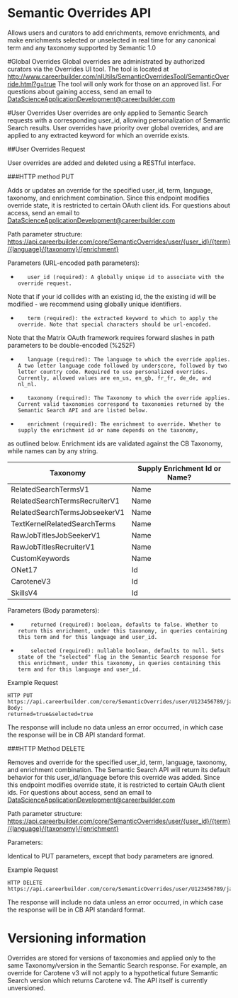 Semantic Overrides API
===================
Allows users and curators to add enrichments, remove enrichments, and make enrichments selected or unselected in real time for 
any canonical term and any taxonomy supported by Semantic 1.0

#Global Overrides
Global overrides are administrated by authorized curators via the Overrides UI tool. The tool is located at 
http://www.careerbuilder.com/nlUtils/SemanticOverridesTool/SemanticOverride.html?g=true
The tool will only work for those on an approved list. For questions about gaining access, send an email to 
DataScienceApplicationDevelopment@careerbuilder.com

#User Overrides
User overrides are only applied to Semantic Search requests with a corresponding user_id, 
allowing personalization of Semantic Search results. User overrides have priority over global overrides, and are applied to
any extracted keyword for which an override exists. 

##User Overrides Request

User overrides are added and deleted using a RESTful interface.

###HTTP method PUT

Adds or updates an override for the specified user_id, term, language, taxonomy, and enrichment combination. 
Since this endpoint modifies override state, it is restricted to certain OAuth client ids. For questions about access, send an email to 
DataScienceApplicationDevelopment@careerbuilder.com

Path parameter structure: https://api.careerbuilder.com/core/SemanticOverrides/user/{user_id}/{term}/{language}/{taxonomy}/{enrichment}

Parameters (URL-encoded path parameters):
-        user_id (required): A globally unique id to associate with the override request. 
Note that if your id collides with an existing id, the the existing id will be modified - we recommend using globally unique identifiers. 
-        term (required): the extracted keyword to which to apply the override. Note that special characters should be url-encoded. 
Note that the Matrix OAuth framework requires forward slashes in path parameters to be double-encoded (%252F)
-        language (required): The language to which the override applies. A two letter language code followed by underscore, followed by two letter country code. Required to use personalized overrides. Currently, allowed values are en_us, en_gb, fr_fr, de_de, and nl_nl.
-        taxonomy (required): The Taxonomy to which the override applies. Current valid taxonomies correspond to taxonomies returned by the Semantic Search API and are listed below.
-        enrichment (required): The enrichment to override. Whether to supply the enrichment id or name depends on the taxonomy, 
as outlined below. Enrichment ids are validated against the CB Taxonomy, while names can by any string.

| Taxonomy | Supply Enrichment Id or Name? |
|----------|--------------|
|RelatedSearchTermsV1 | Name | 
|RelatedSearchTermsRecruiterV1 | Name | 
|RelatedSearchTermsJobseekerV1 | Name|  
|TextKernelRelatedSearchTerms | Name |
|RawJobTitlesJobSeekerV1 | Name |
|RawJobTitlesRecruiterV1 | Name |
|CustomKeywords| Name |
|ONet17| Id |
|CaroteneV3 | Id |
|SkillsV4 | Id |

Parameters (Body parameters):
-         returned (required): boolean, defaults to false. Whether to return this enrichment, under this taxonomy, in queries containing this term and for this language and user_id.
-         selected (required): nullable boolean, defaults to null. Sets state of the "selected" flag in the Semantic Search response for this enrichment, under this taxonomy, in queries containing this term and for this language and user_id.

Example Request
```
HTTP PUT
https://api.careerbuilder.com/core/SemanticOverrides/user/U123456789/java+developer/en_us/CaroteneV3/15.2/
Body:
returned=true&selected=true
```

The response will include no data unless an error occurred, in which case the response will be in CB API standard format. 

###HTTP Method DELETE

Removes and override for the specified user_id, term, language, taxonomy, and enrichment combination. The Semantic Search API will return its default behavior for this user_id/language before this override was added. 
Since this endpoint modifies override state, it is restricted to certain OAuth client ids. For questions about access, send an email to 
DataScienceApplicationDevelopment@careerbuilder.com

Path parameter structure: https://api.careerbuilder.com/core/SemanticOverrides/user/{user_id}/{term}/{language}/{taxonomy}/{enrichment}

Parameters:

Identical to PUT parameters, except that body parameters are ignored. 

Example Request
```
HTTP DELETE
https://api.careerbuilder.com/core/SemanticOverrides/user/U123456789/java+developer/en_us/CaroteneV3/15.2/
```
The response will include no data unless an error occurred, in which case the response will be in CB API standard format. 

# Versioning information

Overrides are stored for versions of taxonomies and applied only to the same Taxonomy/version in the Semantic Search response. 
For example, an override for Carotene v3 will not apply to a hypothetical future Semantic Search version which returns Carotene v4. 
The API itself is currently unversioned.

